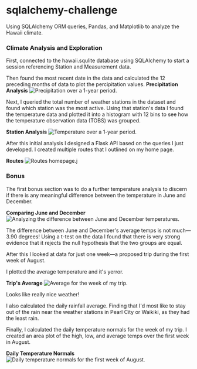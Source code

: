 # sqlalchemy-challenge
Using SQLAlchemy ORM queries, Pandas, and Matplotlib to analyze the Hawaii climate.

### Climate Analysis and Exploration
First, connected to the hawaii.squlite database using SQLAlchemy to start a session referencing Station and Measurement data.

Then found the most recent date in the data and calculated the 12 preceding months of data to plot the percipitation values.
**Precipitation Analysis**
![Precipitation over a 1-year period.](https://github.com/KristaJoy/sqlalchemy-challenge/blob/main/Images/yearofrain.png)

Next, I queried the total number of weather stations in the dataset and found which station was the most active. Using that station's data I found the temperature data and plotted it into a histogram with 12 bins to see how the temperature observation data (TOBS) was grouped.

**Station Analysis**
![Temperature over a 1-year period.](https://github.com/KristaJoy/sqlalchemy-challenge/blob/main/Images/temp_frequency.png)

After this initial analysis I designed a Flask API based on the queries I just developed. I created multiple routes that I outlined on my home page.

**Routes**
![Routes homepage.](https://github.com/KristaJoy/sqlalchemy-challenge/blob/main/Images/flask_homepage.png)j

### Bonus
The first bonus section was to do a further temperature analysis to discern if there is any meaningful difference between the temperature in June and December.

**Comparing June and December**
![Analyzing the difference between June and December temperatures.](https://github.com/KristaJoy/sqlalchemy-challenge/blob/main/Images/comparing_junedec.png)

The difference between June and December's average temps is not much—3.90 degrees! Using a t-test on the data I found that there is very strong evidence that it rejects the null hypothesis that the two groups are equal.

After this I looked at data for just one week—a proposed trip during the first week of August.

I plotted the average temperature and it's yerror.

**Trip's Average**
![Average for the week of my trip.](https://github.com/KristaJoy/sqlalchemy-challenge/blob/main/Images/trip_avgplot.png)

Looks like really nice weather!

I also calculated the daily rainfall average. Finding that I'd most like to stay out of the rain near the weather stations in Pearl City or Waikiki, as they had the least rain.

Finally, I calculated the daily temperature normals for the week of my trip. I created an area plot of the high, low, and average temps over the first week in August.

**Daily Temperature Normals**
![Daily temperature normals for the first week of August.](https://github.com/KristaJoy/sqlalchemy-challenge/blob/main/Images/trip_areaplot.png)

